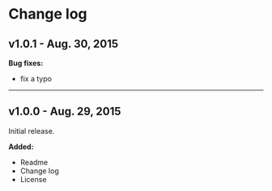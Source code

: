 # Change log

## v1.0.1 - Aug. 30, 2015

**Bug fixes:**
- fix a typo

---

## v1.0.0 - Aug. 29, 2015

Initial release.

**Added:**
- Readme
- Change log
- License
